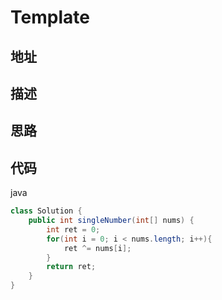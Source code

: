 # Template

## 地址

## 描述

## 思路

## 代码

java

```java
class Solution {
    public int singleNumber(int[] nums) {
        int ret = 0;
        for(int i = 0; i < nums.length; i++){
            ret ^= nums[i];
        }
        return ret;
    }
}
```

